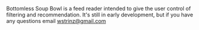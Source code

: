Bottomless Soup Bowl is a feed reader intended to give the user control of filtering and recommendation. It's still in early development, but if you have any questions email wstrinz@gmail.com
